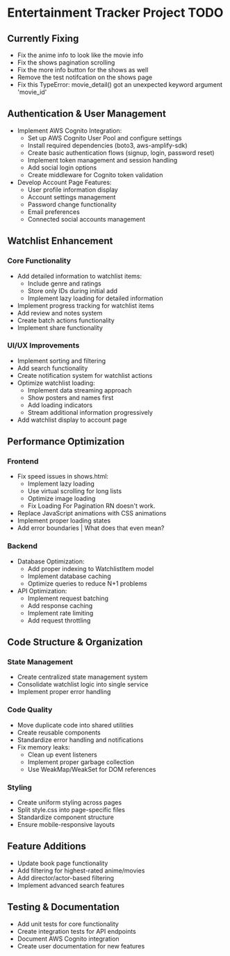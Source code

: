 # Entertainment Tracker Project TODO

## Currently Fixing
- Fix the anime info to look like the movie info
- Fix the shows pagination scrolling
- Fix the more info button for the shows as well
- Remove the test notifcation on the shows page
- Fix this TypeError: movie_detail() got an unexpected keyword argument 'movie_id'

## Authentication & User Management
- Implement AWS Cognito Integration:
  - Set up AWS Cognito User Pool and configure settings
  - Install required dependencies (boto3, aws-amplify-sdk)
  - Create basic authentication flows (signup, login, password reset)
  - Implement token management and session handling
  - Add social login options
  - Create middleware for Cognito token validation
- Develop Account Page Features:
  - User profile information display
  - Account settings management
  - Password change functionality
  - Email preferences
  - Connected social accounts management

## Watchlist Enhancement
### Core Functionality
- Add detailed information to watchlist items:
  - Include genre and ratings
  - Store only IDs during initial add
  - Implement lazy loading for detailed information
- Implement progress tracking for watchlist items
- Add review and notes system
- Create batch actions functionality
- Implement share functionality

### UI/UX Improvements
- Implement sorting and filtering
- Add search functionality
- Create notification system for watchlist actions
- Optimize watchlist loading:
  - Implement data streaming approach
  - Show posters and names first
  - Add loading indicators
  - Stream additional information progressively
- Add watchlist display to account page

## Performance Optimization
### Frontend
- Fix speed issues in shows.html:
  - Implement lazy loading
  - Use virtual scrolling for long lists
  - Optimize image loading
  - Fix Loading For Pagination RN doesn't work.
- Replace JavaScript animations with CSS animations
- Implement proper loading states
- Add error boundaries | What does that even mean?

### Backend
- Database Optimization:
  - Add proper indexing to WatchlistItem model
  - Implement database caching
  - Optimize queries to reduce N+1 problems
- API Optimization:
  - Implement request batching
  - Add response caching
  - Implement rate limiting
  - Add request throttling

## Code Structure & Organization
### State Management
- Create centralized state management system
- Consolidate watchlist logic into single service
- Implement proper error handling

### Code Quality
- Move duplicate code into shared utilities
- Create reusable components
- Standardize error handling and notifications
- Fix memory leaks:
  - Clean up event listeners
  - Implement proper garbage collection
  - Use WeakMap/WeakSet for DOM references

### Styling
- Create uniform styling across pages
- Split style.css into page-specific files
- Standardize component structure
- Ensure mobile-responsive layouts

## Feature Additions
- Update book page functionality
- Add filtering for highest-rated anime/movies
- Add director/actor-based filtering
- Implement advanced search features

## Testing & Documentation
- Add unit tests for core functionality
- Create integration tests for API endpoints
- Document AWS Cognito integration
- Create user documentation for new features